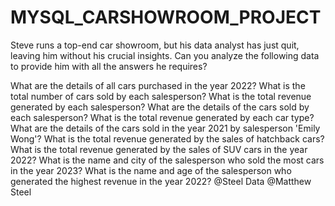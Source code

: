 # MYSQL_CARSHOWROOM_PROJECT

Steve runs a top-end car showroom, but his data analyst has just quit, leaving him without his crucial insights. Can you analyze the following data to provide him with all the answers he requires?

What are the details of all cars purchased in the year 2022?
What is the total number of cars sold by each salesperson?
What is the total revenue generated by each salesperson?
What are the details of the cars sold by each salesperson?
What is the total revenue generated by each car type?
What are the details of the cars sold in the year 2021 by salesperson 'Emily Wong'?
What is the total revenue generated by the sales of hatchback cars?
What is the total revenue generated by the sales of SUV cars in the year 2022?
What is the name and city of the salesperson who sold the most cars in the year 2023?
What is the name and age of the salesperson who generated the highest revenue in the year 2022?
@Steel Data @Matthew Steel
